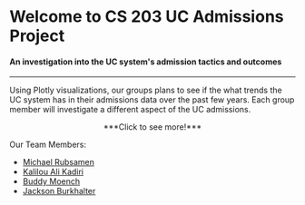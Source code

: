 # Welcome to CS 203 UC Admissions Project


#### An investigation into the UC system's admission tactics and outcomes



---



Using Plotly visualizations, our groups plans to see if the what trends the UC system has in their admissions data over the past few years. Each group member will investigate a different aspect of the UC admissions. 																							
<center>***Click to see more!***</center>

Our Team Members:

* [Michael Rubsamen](Michael)
* [Kalilou Ali Kadiri](Kalilou)
* [Buddy Moench](Buddy)
* [Jackson Burkhalter](Jackson)


